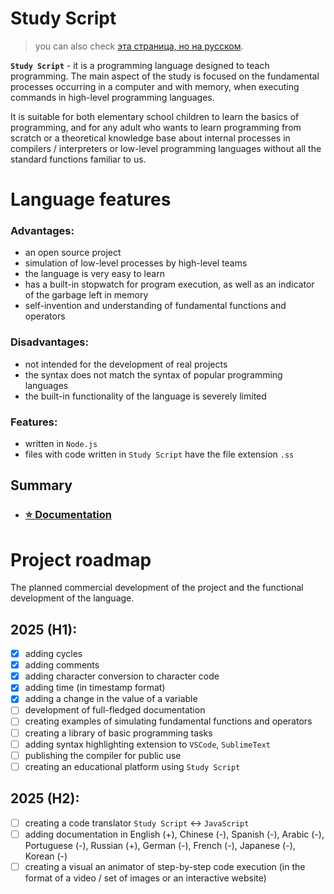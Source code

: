 # Study Script

> you can also check [эта страница, но на русском](https://github.com/SenatorMorra/study-script/blob/main/README-RU.md).

**`Study Script`** - it is a programming language designed to teach programming. The main aspect of the study is focused on the fundamental processes occurring in a computer and with memory, when executing commands in high-level programming languages.

It is suitable for both elementary school children to learn the basics of programming, and for any adult who wants to learn programming from scratch or a theoretical knowledge base about internal processes in compilers / interpreters or low-level programming languages without all the standard functions familiar to us.

# Language features

### Advantages:
- an open source project
- simulation of low-level processes by high-level teams
- the language is very easy to learn
- has a built-in stopwatch for program execution, as well as an indicator of the garbage left in memory
- self-invention and understanding of fundamental functions and operators

### Disadvantages:
- not intended for the development of real projects
- the syntax does not match the syntax of popular programming languages
- the built-in functionality of the language is severely limited

### Features:
- written in `Node.js `
- files with code written in `Study Script` have the file extension `.ss`

## Summary

- ### [⭐ Documentation](https://github.com/SenatorMorra/study-script/blob/main/documentation/en-doc.md)

# Project roadmap

The planned commercial development of the project and the functional development of the language.

## 2025 (H1):

- [x] adding cycles
- [x] adding comments
- [x] adding character conversion to character code
- [x] adding time (in timestamp format)
- [x] adding a change in the value of a variable
- [ ] development of full-fledged documentation
- [ ] creating examples of simulating fundamental functions and operators
- [ ] creating a library of basic programming tasks
- [ ] adding syntax highlighting extension to `VSCode`, `SublimeText`
- [ ] publishing the compiler for public use
- [ ] creating an educational platform using `Study Script`

## 2025 (H2):

- [ ] creating a code translator `Study Script` <-> `JavaScript`
- [ ] adding documentation in English (+), Chinese (-), Spanish (-), Arabic (-), Portuguese (-), Russian (+), German (-), French (-), Japanese (-), Korean (-)
- [ ] creating a visual an animator of step-by-step code execution (in the format of a video / set of images or an interactive website)
